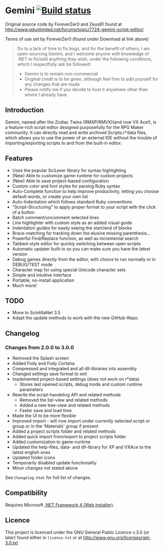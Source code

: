 # Gemini [![Build status](https://ci.appveyor.com/api/projects/status/slt527oxp8ey995f?svg=true)](https://ci.appveyor.com/project/revam/gemini)
Original source code by ForeverZer0 and Zeus81 found at http://www.gdunlimited.net/forums/topic/7724-gemini-script-editor/.

Terms of use set by ForeverZer0 (found under Download at link above)
> Do to a lack of time to fix bugs, and for the benefit of others, I am open-sourcing Gemini, and I welcome anyone with knowledge of .NET to fix/add anything they wish, under the following conditions, which I respectfully ask be followed:
> - Gemini is to remain non-commercial
> - Original credit is to be given, although feel free to add yourself for any changes that are made
> - Please notify me if you decide to host it anywhere other than where I already have

## Introduction
Gemini, named after the Zodiac Twins (RMXP/RMVX)(and now VX Ace!), is a feature-rich script editor designed purposefully for the RPG Maker community. It can directly read and write archived Scripts.r*data files, which allows you to use the power of an external IDE without the trouble of importing/exporting scripts to and from the built-in editor.

## Features
- Uses the popular SciLexer library for syntax highlighting
- (New) Able to customize game-runtime for custom projects
- (New) Able to save project-based configuration
- Custom color and font styles for parsing Ruby syntax
- Auto-Complete function to help improve productivity, letting you choose default words, or create your own list
- Auto-Indentation which follows standard Ruby conventions
- "Script-Structuring" to apply proper format to your script with the click of a button
- Batch comment/uncomment selected lines
- Line highlighter with custom style as an added visual guide
- Indentation guides for easily seeing the start/end of blocks
- Brace-matching for tracking down the elusive missing parenthesis...
- Powerful Find/Replace function, as well as incremental search
- Tabbed-style editor for quickly switching between open scripts
- Automatic updater built-in so you can make sure you have the latest version
- Debug games directly from the editor, with choice to run normally or in DEBUG/TEST mode
- Character map for using special Unicode character sets
- Simple and intuitive interface
- Portable, no-install application
- Much more!

## TODO
- Move to ScintillaNet 3.5
- Adapt the update methods to work with the new GitHub-Repo.

## Changelog
### Changes from 2.0.0 to 3.0.0
- Removed the Splash screen
- Added Fody and Fody Cortana
- Compressed and integrated and all dll-libraries into assembly
- Changed settings save format to xml
- Implemented project-based settings (does not work on r*data)
  - Stores last opened scripts, debug mode and custom runtime parameters
- Rewrite the script-handeling API and related methods
  - Removed the list-view and related methods
  - Added a new tree-view and related methods
  - Faster save and load time
- Made the UI to be more flexible
- Improved import - will now import under currently selected script or group or in the 'Materials' group if present
- Added a project scripts folder and related methods
- Added quick import from/export to project scripts folder
- Added customization to game-runtime
- Updated the help-files, data- and dll-library for XP and VXAce to the latest english ones
- Updated folder icons
- Temporarily disabled update functionality
- Minor changes not stated above

See `Changelog.html` for full list of changes.

## Compatibility
Requires Microsoft [.NET Framework 4 (Web Installer)](http://www.microsoft.com/en-us/download/details.aspx?id=17851).

## Licence
This project is licenced under the GNU General Public Licence v.3.0 (or later) found either in `licence.txt` or at http://www.gnu.org/licenses/gpl-3.0.txt
